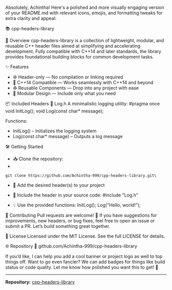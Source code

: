 Absolutely, Achintha! Here's a polished and more visually engaging version of your README.md with relevant icons, emojis, and formatting tweaks for extra clarity and appeal:

📚 cpp-headers-library

🚀 Overview
cpp-headers-library is a collection of lightweight, modular, and reusable C++ header files aimed at simplifying and accelerating development. Fully compatible with C++14 and later standards, the library provides foundational building blocks for common development tasks.

✨ Features
- ⚙️ Header-only — No compilation or linking required
- 🔧 C++14 Compatible — Works seamlessly with C++14 and beyond
- ♻️ Reusable Components — Drop into any project with ease
- 🧩 Modular Design — Include only what you need

📦 Included Headers
📄 Log.h
A minimalistic logging utility:
#pragma once
void InitLog();
void Log(const char* message);


Functions:
- InitLog() – Initializes the logging system
- Log(const char* message) – Outputs a log message

🛠️ Getting Started
- 📥 Clone the repository:
- 
  
```
git clone https://github.com/Achintha-999/cpp-headers-library.git\
```
- 📂 Add the desired header(s) to your project
  
- 🧠 Include the header in your source code:
#include "Log.h"
- 💡 Use the provided functions:
InitLog();
Log("Hello, world!");



🤝 Contributing
Pull requests are welcome! 💬 If you have suggestions for improvements, new headers, or bug fixes, feel free to open an issue or submit a PR. Let’s build something great together.

📄 License
Licensed under the MIT License.
See the full LICENSE for details.

🌐 Repository
🔗 github.com/Achintha-999/cpp-headers-library

If you’d like, I can help you add a cool banner or project logo as well to top things off. Want to go even fancier? We can add badges for things like build status or code quality. Let me know how polished you want this to get! 💅


---
**Repository:** [cpp-headers-library](https://github.com/Achintha-999/cpp-headers-library)
   
